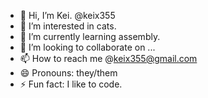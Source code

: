 - 👋 Hi, I’m Kei. @keix355
- 👀 I’m interested in cats.
- 🌱 I’m currently learning assembly.
- 💞️ I’m looking to collaborate on ...
- 📫 How to reach me @keix355@gmail.com
- 😄 Pronouns: they/them
- ⚡ Fun fact: I like to code.

<!---
keix355/keix355 is a ✨ special ✨ repository because its `README.md` (this file) appears on your GitHub profile.
You can click the Preview link to take a look at your changes.
--->
